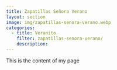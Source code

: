 ```yaml
---
title: Zapatillas Señora Verano
layout: section
image: img/zapatillas-senora-verano.webp
categories:
  - title: Veranito
    filter: zapatillas-senora-verano/
    description: 
---
```


This is the content of my page